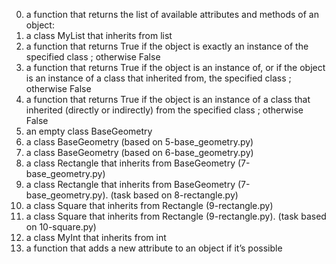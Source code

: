 0. a function that returns the list of available attributes and methods of an object:
1. a class MyList that inherits from list
2. a function that returns True if the object is exactly an instance of the specified class ; otherwise False
3. a function that returns True if the object is an instance of, or if the object is an instance of a class that inherited from, the specified class ; otherwise False
4. a function that returns True if the object is an instance of a class that inherited (directly or indirectly) from the specified class ; otherwise False
5. an empty class BaseGeometry
6. a class BaseGeometry (based on 5-base_geometry.py)
7. a class BaseGeometry (based on 6-base_geometry.py)
8. a class Rectangle that inherits from BaseGeometry (7-base_geometry.py)
9. a class Rectangle that inherits from BaseGeometry (7-base_geometry.py). (task based on 8-rectangle.py)
10. a class Square that inherits from Rectangle (9-rectangle.py)
11. a class Square that inherits from Rectangle (9-rectangle.py). (task based on 10-square.py)
12.  a class MyInt that inherits from int
13. a function that adds a new attribute to an object if it’s possible 
